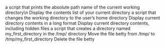 a script that prints the absolute path name of the current working directory\n
Display the contents list of your current directory
a script that changes the working directory to the user’s home directory
Display current directory contents in a long format
Display current directory contents, including hidden files
a script that creates a directory named my_first_directory in the /tmp/ directory
Move the file betty from /tmp/ to /tmp/my_first_directory
Delete the file betty 
